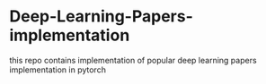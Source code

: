 # Deep-Learning-Papers-implementation
this repo contains implementation of popular deep learning papers implementation in pytorch

